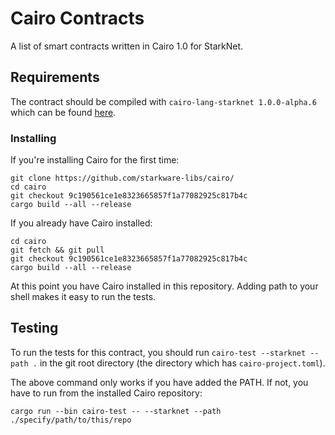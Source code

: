 # Cairo Contracts

A list of smart contracts written in Cairo 1.0 for StarkNet.

## Requirements

The contract should be compiled with `cairo-lang-starknet 1.0.0-alpha.6` which can be found [here](https://github.com/starkware-libs/cairo/releases/tag/v1.0.0-alpha.6).

### Installing

If you're installing Cairo for the first time:

```
git clone https://github.com/starkware-libs/cairo/
cd cairo
git checkout 9c190561ce1e8323665857f1a77082925c817b4c
cargo build --all --release
```

If you already have Cairo installed:

```
cd cairo
git fetch && git pull
git checkout 9c190561ce1e8323665857f1a77082925c817b4c
cargo build --all --release
```

At this point you have Cairo installed in this repository. Adding path to your shell makes it easy to run the tests.

## Testing

To run the tests for this contract, you should run `cairo-test --starknet --path .` in the git root directory (the directory which has `cairo-project.toml`).

The above command only works if you have added the PATH. If not, you have to run from the installed Cairo repository:

`cargo run --bin cairo-test -- --starknet --path ./specify/path/to/this/repo`